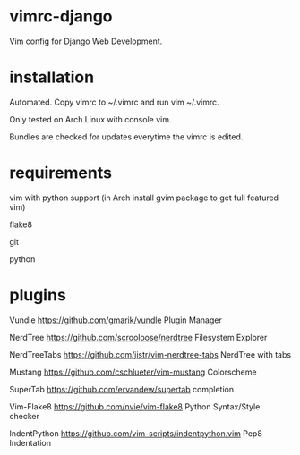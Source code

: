 vimrc-django
============
Vim config for Django Web Development.

installation
============
Automated. Copy vimrc to ~/.vimrc and run vim ~/.vimrc.

Only tested on Arch Linux with console vim.

Bundles are checked for updates everytime the vimrc is edited.

requirements
============
vim with python support (in Arch install gvim package to get full featured vim)

flake8

git

python

plugins
=======
Vundle          https://github.com/gmarik/vundle                Plugin Manager

NerdTree        https://github.com/scrooloose/nerdtree          Filesystem Explorer

NerdTreeTabs    https://github.com/jistr/vim-nerdtree-tabs      NerdTree with tabs

Mustang         https://github.com/cschlueter/vim-mustang       Colorscheme

SuperTab        https://github.com/ervandew/supertab            <Tab> completion

Vim-Flake8      https://github.com/nvie/vim-flake8              Python Syntax/Style checker

IndentPython    https://github.com/vim-scripts/indentpython.vim Pep8 Indentation

